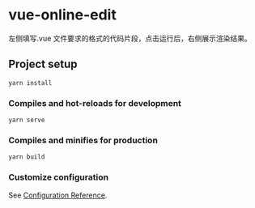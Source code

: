 # vue-online-edit

左侧填写.vue 文件要求的格式的代码片段，点击运行后，右侧展示渲染结果。

## Project setup

```
yarn install
```

### Compiles and hot-reloads for development

```
yarn serve
```

### Compiles and minifies for production

```
yarn build
```

### Customize configuration

See [Configuration Reference](https://cli.vuejs.org/config/).
